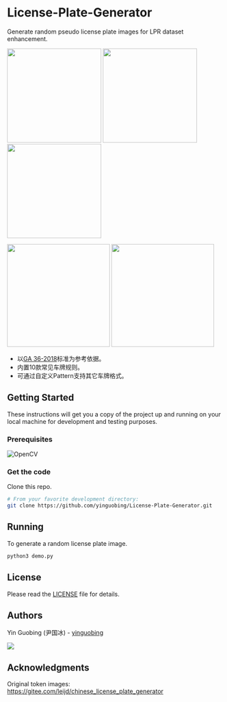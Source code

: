 # License-Plate-Generator
Generate random pseudo license plate images for LPR dataset enhancement.

<img src="https://user-images.githubusercontent.com/10267910/156922525-56e7df9d-6126-4e4f-a811-eb1ea4a676e4.png" width=220px> <img src="https://user-images.githubusercontent.com/10267910/156922652-4cf71632-de38-4441-aad7-df831e52be36.png" width=220px> <img src="https://user-images.githubusercontent.com/10267910/156922719-0f402fe9-6eae-43df-93e5-49d1485a8ff5.png" width=220px> 

<img src="https://user-images.githubusercontent.com/10267910/156922918-2699f8b3-236b-48b5-b3c6-097eab463140.png" width=240> <img src="https://user-images.githubusercontent.com/10267910/156923003-9f89dc0b-a47a-44ed-a9eb-f7aebfce6a91.png" width=240>

- 以[GA 36-2018](https://std.samr.gov.cn/hb/search/stdHBDetailed?id=8B1827F150C5BB19E05397BE0A0AB44A)标准为参考依据。
- 内置10款常见车牌规则。
- 可通过自定义Pattern支持其它车牌格式。

## Getting Started

These instructions will get you a copy of the project up and running on your local machine for development and testing purposes.

### Prerequisites

![OpenCV](https://img.shields.io/badge/OpenCV-v4.5-brightgreen)

### Get the code
Clone this repo.

```bash
# From your favorite development directory:
git clone https://github.com/yinguobing/License-Plate-Generator.git
```

## Running

To generate a random license plate image.

```bash
python3 demo.py
```

## License
Please read the [LICENSE](LICENSE) file for details.

## Authors
Yin Guobing (尹国冰) - [yinguobing](https://yinguobing.com)

![](https://github.com/yinguobing/head-pose-estimation/blob/master/doc/wechat_logo.png)

## Acknowledgments
Original token images: https://gitee.com/leijd/chinese_license_plate_generator

